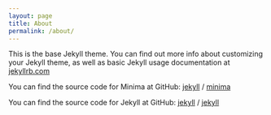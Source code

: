 ```yaml
---
layout: page
title: About
permalink: /about/
---
```


This is the base Jekyll theme. You can find out more info about customizing your Jekyll theme, as well as basic Jekyll usage documentation at [jekyllrb.com](https://jekyllrb.com/)

You can find the source code for Minima at GitHub:
[jekyll][jekyll-organization] /
[minima](https://github.com/jekyll/minima)

You can find the source code for Jekyll at GitHub:
[jekyll][jekyll-organization] /
[jekyll](https://github.com/jekyll/jekyll)

<script src="https://utteranc.es/client.js"
	repo="kuang-R/kuang-r.github.io"
	issue-term="pathname"
	theme="github-light"
	crossorigin="anonymous"
	async>
</script>

[jekyll-organization]: https://github.com/jekyll

